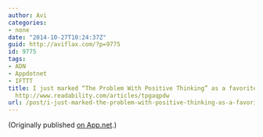 ```yaml
---
author: Avi
categories:
- none
date: "2014-10-27T10:24:37Z"
guid: http://aviflax.com/?p=9775
id: 9775
tags:
- ADN
- Appdotnet
- IFTTT
title: I just marked “The Problem With Positive Thinking” as a favorite in Readability.
  http://www.readability.com/articles/tpgaqpdw
url: /post/i-just-marked-the-problem-with-positive-thinking-as-a-favorite-in-readability-httpwww-readability-comarticlestpgaqpdw/
---
```

(Originally published [on App.net](http://alpha.app.net/aviflax/post/42070488).)